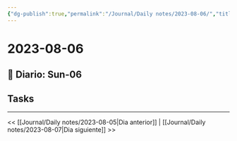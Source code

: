 ```yaml
---
{"dg-publish":true,"permalink":"/Journal/Daily notes/2023-08-06/","title":"2023-08-06","tags":["Daily"],"created":"2023-08-06T03:23:13.970-05:00","updated":"2023-09-08T19:36:26.959-05:00"}
---
```



# 2023-08-06

## 📅 Diario: Sun-06

## Tasks

- - - 

<< [[Journal/Daily notes/2023-08-05\|Dia anterior]] | [[Journal/Daily notes/2023-08-07\|Dia siguiente]] >>
